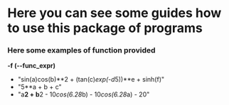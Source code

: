 # Here you can see some guides how to use this package of programs

### Here some examples of function provided

**-f (--func_expr)**

- "sin(a)cos(b)**2 + (tan(c)*exp(-d*5))**e + sinh(f)"
- "5**a + b + c"
- "a**2 + b**2 - 10*cos(6.28*b) - 10*cos(6.28*a) - 20"
